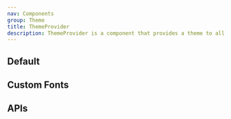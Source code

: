 ```yaml
---
nav: Components
group: Theme
title: ThemeProvider
description: ThemeProvider is a component that provides a theme to all the child components.
---
```


## Default

<code src="./demos/index.tsx" center></code>

## Custom Fonts

<code src="./demos/CustomFonts.tsx" center></code>

## APIs
